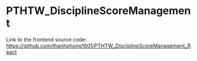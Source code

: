 # PTHTW_DisciplineScoreManagement
Link to the frontend source code: https://github.com/thanhphong1601/PTHTW_DisciplineScoreManagement_React
